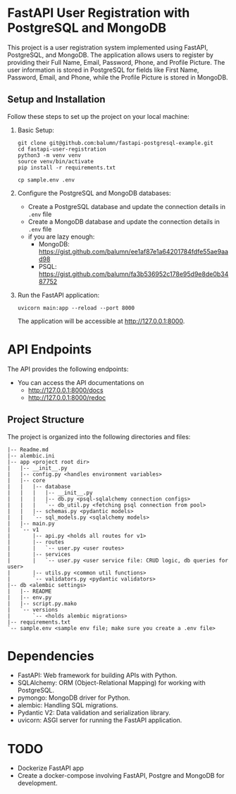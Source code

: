 # FastAPI User Registration with PostgreSQL and MongoDB

This project is a user registration system implemented using FastAPI, PostgreSQL, and MongoDB. The application allows users to register by providing their Full Name, Email, Password, Phone, and Profile Picture. The user information is stored in PostgreSQL for fields like First Name, Password, Email, and Phone, while the Profile Picture is stored in MongoDB.

## Setup and Installation

Follow these steps to set up the project on your local machine:

1. Basic Setup:
    ```
    git clone git@github.com:balumn/fastapi-postgresql-example.git
    cd fastapi-user-registration
    python3 -m venv venv
    source venv/bin/activate
    pip install -r requirements.txt
    
    cp sample.env .env
    ```

2. Configure the PostgreSQL and MongoDB databases:

   - Create a PostgreSQL database and update the connection details in `.env` file
   - Create a MongoDB database and update the connection details in `.env` file
   - if you are lazy enough:
     - MongoDB: https://gist.github.com/balumn/ee1af87e1a64201784fdfe55ae9aad98
     - PSQL: https://gist.github.com/balumn/fa3b536952c178e95d9e8de0b3487752

3. Run the FastAPI application:
   ```commandline
   uvicorn main:app --reload --port 8000
   ```

    The application will be accessible at http://127.0.0.1:8000.

# API Endpoints

The API provides the following endpoints:
 - You can access the API documentations on
   - http://127.0.0.1:8000/docs
   - http://127.0.0.1:8000/redoc


## Project Structure

The project is organized into the following directories and files:

```commandline
|-- Readme.md
|-- alembic.ini
|-- app <project root dir>
|   |-- __init__.py
|   |-- config.py <handles environment variables>
|   |-- core
|   |   |-- database
|   |   |   |-- __init__.py
|   |   |   |-- db.py <psql-sqlalchemy connection configs>
|   |   |   `-- db_util.py <fetching psql connection from pool>
|   |   |-- schemas.py <pydantic models>
|   |   `-- sql_models.py <sqlalchemy models>
|   |-- main.py
|   `-- v1
|       |-- api.py <holds all routes for v1>
|       |-- routes
|       |   `-- user.py <user routes>
|       |-- services
|       |   `-- user.py <user service file: CRUD logic, db queries for user>
|       |-- utils.py <common util functions>
|       `-- validators.py <pydantic validators>
|-- db <alembic settings>
|   |-- README
|   |-- env.py
|   |-- script.py.mako
|   `-- versions
|       `-- <holds alembic migrations>
|-- requirements.txt
`-- sample.env <sample env file; make sure you create a .env file>

```


# Dependencies

- FastAPI: Web framework for building APIs with Python.
- SQLAlchemy: ORM (Object-Relational Mapping) for working with PostgreSQL.
- pymongo: MongoDB driver for Python.
- alembic: Handling SQL migrations.
- Pydantic V2: Data validation and serialization library.
- uvicorn: ASGI server for running the FastAPI application.

# TODO
 - Dockerize FastAPI app
 - Create a docker-compose involving FastAPI, Postgre and MongoDB for development.